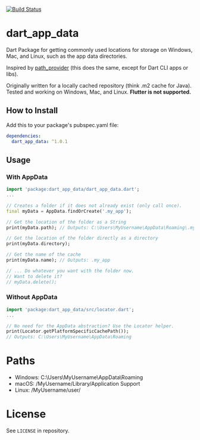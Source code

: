 [![Build Status](https://travis-ci.org/tobischw/dart_app_data.svg?branch=master)](https://travis-ci.org/tobischw/dart_app_data)
# dart_app_data
Dart Package for getting commonly used locations for storage on Windows, Mac, and Linux, such as the app data directories.

Inspired by [path_provider](https://pub.dev/packages/path_provider) (this does the same, except for Dart CLI apps or libs).

Originally written for a locally cached repository (think .m2 cache for Java). Tested and working on Windows, Mac, and Linux. **Flutter is not supported.**

## How to Install
Add this to your package's pubspec.yaml file:

```yml
dependencies:
  dart_app_data: ^1.0.1
```

## Usage
### With AppData
```dart
import 'package:dart_app_data/dart_app_data.dart';
...

// Creates a folder if it does not already exist (only call once).
final myData = AppData.findOrCreate('.my_app');

// Get the location of the folder as a String
print(myData.path); // Outputs: C:\Users\MyUsername\AppData\Roaming\.my_app

// Get the location of the folder directly as a directory
print(myData.directory);

// Get the name of the cache
print(myData.name); // Outputs: .my_app

// ... Do whatever you want with the folder now.
// Want to delete it?
// myData.delete();
```
### Without AppData
```dart
import 'package:dart_app_data/src/locator.dart';
...

// No need for the AppData abstraction? Use the Locator helper.
print(Locator.getPlatformSpecificCachePath()); 
// Outputs: C:\Users\MyUsername\AppData\Roaming
```

# Paths
* Windows: C:\Users\MyUsername\AppData\Roaming
* macOS: /MyUsername/Library/Application Support
* Linux: /MyUsername/user/

# License
See `LICENSE` in repository.